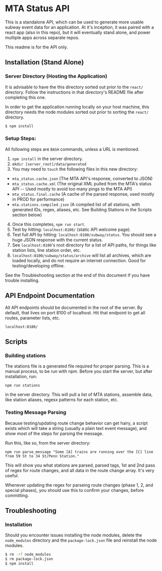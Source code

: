 # MTA Status API
This is a standalone API, which can be used to generate more usable subway event data for an application. At it's inception, it was paired with a react app (also in this repo), but it will eventually stand alone, and power multiple apps across separate repos.

This readme is for the API only.

## Installation (Stand Alone)

### Server Directory (Hosting the Application)

It is advisable to have the this directory sorted out prior to the `react/` directory. Follow the instructions in that directory's README file after completing this one.

In order to get the application running locally on your host machine, this directory needs the node modules sorted out prior to sorting the `react/` directory.

```bash
$ npm install
```

### Setup Steps:
All following steps are `BASH` commands, unless a URL is mentioned.

1. `npm install` in the server directory.
2. `mkdir [server_root]/data/generated`
3. You may need to `touch` the following files in this new directory:
  - `mta_status.cache.json` (The MTA API's response, converted to JSON)
  - `mta_status.cache.xml` (The original XML pulled from the MTA's status API -- Used mostly to avoid too many pings to the MTA API)
  - `mta_status.final.cache` (A cache of the parsed response, used mostly in PROD for performance)
  - `mta.stations.compiled.json` (A compiled list of all stations, with generated IDs, regex, aliases, etc. See Building Stations in the Scripts section below)
4. Once this completes, `npm run start`.
5. Test by hitting: `localhost:8100/` (static API welcome page).
6. Test full API by hitting: `localhost:8100/subway/status`. You should see a huge JSON response with the current status.
7. See `localhost:8100`'s root directory for a list of API paths, for things like station lists, line station order, etc.
8. `localhost:8100/subway/status/archive` will list all archives, which are loaded locally, and do not require an internet connection. Good for testing/developing offline.

See the Troubleshooting section at the end of this document if you have trouble installing.


## API Endpoint Documentation
All API endpoints should be documented in the root of the server. By default, that lives on port 8100 of localhost. Hit that endpoint to get all routes, parameter lists, etc.
```
localhost:8100/
```

## Scripts

### Building stations
The stations file is a generated file required for proper parsing. This is a manual process, to be run with npm. Before you start the server, but after installation, run:

```
npm run stations
```
in the server directory. This will pull a list of MTA stations, assemble data, like station aliases, regesx patterns for each station, etc.

### Testing Message Parsing
Because testing/updating route change behavior can get hairy, a script exists which will take a string (usually a plain text event message), and show most of the steps for parsing the message.

Run this, like so, from the server directory:

```
npm run parse_message "Some [A] trains are running over the [C] line from 59 St to 34 St/Penn Station."
```

This will show you what stations are parsed, parsed tags, 1st and 2nd pass of regex for route changes, and all data in the route change array. It's very useful.

Whenever updating the regex for parseing route changes (phase 1, 2, and special phases), you should use this to confirm your changes, before committing.


## Troubleshooting

### Installation
Should you encounter issues installing the node modules, delete the `node_modules` directory and the `package-lock.json` file and reinstall the node modules.

```bash
$ rm -rf node_modules
$ rm package-lock.json
$ npm install
```
